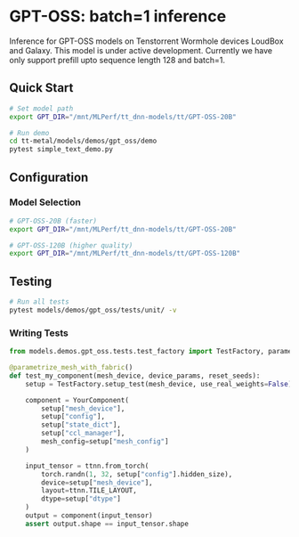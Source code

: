 # GPT-OSS: batch=1 inference

Inference for GPT-OSS models on Tenstorrent Wormhole devices LoudBox and Galaxy.
This model is under active development.
Currently we have only support prefill upto sequence length 128 and batch=1.

## Quick Start

```bash
# Set model path
export GPT_DIR="/mnt/MLPerf/tt_dnn-models/tt/GPT-OSS-20B"

# Run demo
cd tt-metal/models/demos/gpt_oss/demo
pytest simple_text_demo.py
```

## Configuration

### Model Selection
```bash
# GPT-OSS-20B (faster)
export GPT_DIR="/mnt/MLPerf/tt_dnn-models/tt/GPT-OSS-20B"

# GPT-OSS-120B (higher quality)
export GPT_DIR="/mnt/MLPerf/tt_dnn-models/tt/GPT-OSS-120B"
```

## Testing

```bash
# Run all tests
pytest models/demos/gpt_oss/tests/unit/ -v

```

### Writing Tests
```python
from models.demos.gpt_oss.tests.test_factory import TestFactory, parametrize_mesh_with_fabric

@parametrize_mesh_with_fabric()
def test_my_component(mesh_device, device_params, reset_seeds):
    setup = TestFactory.setup_test(mesh_device, use_real_weights=False)

    component = YourComponent(
        setup["mesh_device"],
        setup["config"],
        setup["state_dict"],
        setup["ccl_manager"],
        mesh_config=setup["mesh_config"]
    )

    input_tensor = ttnn.from_torch(
        torch.randn(1, 32, setup["config"].hidden_size),
        device=setup["mesh_device"],
        layout=ttnn.TILE_LAYOUT,
        dtype=setup["dtype"]
    )
    output = component(input_tensor)
    assert output.shape == input_tensor.shape
```

